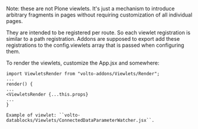 Note: these are not Plone viewlets. It's just a mechanism to introduce
arbitrary fragments in pages without requiring customization of all individual
pages.

They are intended to be registered per route. So each viewlet registration is
similar to a path registration. Addons are supposed to export add these
registrations to the config.viewlets array that is passed when configuring
them.

To render the viewlets, customize the App.jsx and somewhere:

```
import ViewletsRender from "volto-addons/Viewlets/Render";
...
render() {
...
<ViewletsRender {...this.props}
...
}

Example of viewlet: ``volto-datablocks/Viewlets/ConnectedDataParameterWatcher.jsx``.
```
